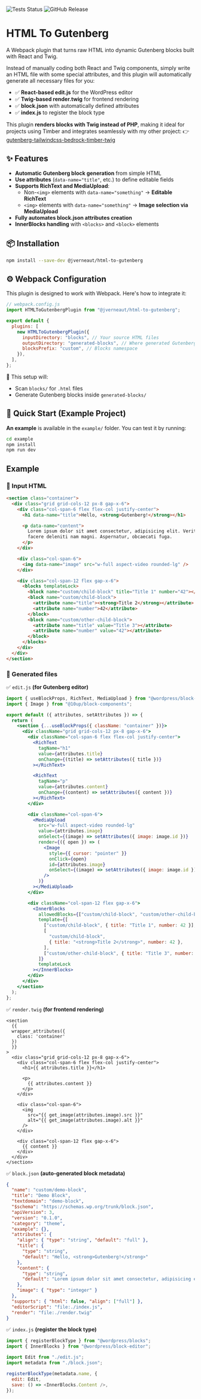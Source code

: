 ![Tests Status](https://github.com/jverneaut/html-to-gutenberg/actions/workflows/test.yml/badge.svg)
![GitHub Release](https://img.shields.io/github/v/release/jverneaut/html-to-gutenberg)

# HTML To Gutenberg

A Webpack plugin that turns raw HTML into dynamic Gutenberg blocks built with React and Twig.

Instead of manually coding both React and Twig components, simply write an HTML file with some special attributes, and this plugin will automatically generate all necessary files for you:

- ✅ **React-based edit.js** for the WordPress editor
- ✅ **Twig-based render.twig** for frontend rendering
- ✅ **block.json** with automatically defined attributes
- ✅ **index.js** to register the block type

This plugin **renders blocks with Twig instead of PHP**, making it ideal for projects using Timber and integrates seamlessly with my other project:
👉 [gutenberg-tailwindcss-bedrock-timber-twig](https://github.com/jverneaut/gutenberg-tailwindcss-bedrock-timber-twig/)

## ✨ Features

- **Automatic Gutenberg block generation** from simple HTML
- **Use attributes** (`data-name="title"`, etc.) to define editable fields
- **Supports RichText and MediaUpload**:
  - Non-`<img>` elements with `data-name="something"` → **Editable RichText**
  - `<img>` elements with `data-name="something"` → **Image selection via MediaUpload**
- **Fully automates block.json attributes creation**
- **InnerBlocks handling** with `<blocks>` and `<block>` elements

## 📦 Installation

```sh
npm install --save-dev @jverneaut/html-to-gutenberg
```

## ⚙️ Webpack Configuration

This plugin is designed to work with Webpack. Here's how to integrate it:

```js
// webpack.config.js
import HTMLToGutenbergPlugin from "@jverneaut/html-to-gutenberg";

export default {
  plugins: [
    new HTMLToGutenbergPlugin({
      inputDirectory: "blocks", // Your source HTML files
      outputDirectory: "generated-blocks", // Where generated Gutenberg blocks will be placed
      blocksPrefix: "custom", // Blocks namespace
    }),
  ],
};
```

📌 This setup will:

- Scan `blocks/` for `.html` files
- Generate Gutenberg blocks inside `generated-blocks/`

## 🚀 Quick Start (Example Project)

**An example** is available in the `example/` folder. You can test it by running:

```sh
cd example
npm install
npm run dev
```

## Example

### 📝 Input HTML

```html
<section class="container">
  <div class="grid grid-cols-12 px-8 gap-x-6">
    <div class="col-span-6 flex flex-col justify-center">
      <h1 data-name="title">Hello, <strong>Gutenberg!</strong></h1>

      <p data-name="content">
        Lorem ipsum dolor sit amet consectetur, adipisicing elit. Veritatis
        facere deleniti nam magni. Aspernatur, obcaecati fuga.
      </p>
    </div>

    <div class="col-span-6">
      <img data-name="image" src="w-full aspect-video rounded-lg" />
    </div>

    <div class="col-span-12 flex gap-x-6">
      <blocks templateLock>
        <block name="custom/child-block" title="Title 1" number="42"></block>
        <block name="custom/child-block">
          <attribute name="title"><strong>Title 2</strong></attribute>
          <attribute name="number">42</attribute>
        </block>
        <block name="custom/other-child-block">
          <attribute name="title" value="Title 3"></attribute>
          <attribute name="number" value="42"></attribute>
        </block>
      </blocks>
    </div>
  </div>
</section>
```

### 🔄 Generated files

✅ `edit.js` **(for Gutenberg editor)**

```jsx
import { useBlockProps, RichText, MediaUpload } from "@wordpress/block-editor";
import { Image } from "@10up/block-components";

export default ({ attributes, setAttributes }) => {
  return (
    <section {...useBlockProps({ className: "container" })}>
      <div className="grid grid-cols-12 px-8 gap-x-6">
        <div className="col-span-6 flex flex-col justify-center">
          <RichText
            tagName="h1"
            value={attributes.title}
            onChange={(title) => setAttributes({ title })}
          ></RichText>

          <RichText
            tagName="p"
            value={attributes.content}
            onChange={(content) => setAttributes({ content })}
          ></RichText>
        </div>

        <div className="col-span-6">
          <MediaUpload
            src="w-full aspect-video rounded-lg"
            value={attributes.image}
            onSelect={(image) => setAttributes({ image: image.id })}
            render={({ open }) => (
              <Image
                style={{ cursor: "pointer" }}
                onClick={open}
                id={attributes.image}
                onSelect={(image) => setAttributes({ image: image.id })}
              />
            )}
          ></MediaUpload>
        </div>

        <div className="col-span-12 flex gap-x-6">
          <InnerBlocks
            allowedBlocks={["custom/child-block", "custom/other-child-block"]}
            template={[
              ["custom/child-block", { title: "Title 1", number: 42 }],
              [
                "custom/child-block",
                { title: "<strong>Title 2</strong>", number: 42 },
              ],
              ["custom/other-child-block", { title: "Title 3", number: 42 }],
            ]}
            templateLock
          ></InnerBlocks>
        </div>
      </div>
    </section>
  );
};
```

✅ `render.twig` **(for frontend rendering)**

```twig
<section
  {{
  wrapper_attributes({
    class: 'container'
  })
  }}
>
  <div class="grid grid-cols-12 px-8 gap-x-6">
    <div class="col-span-6 flex flex-col justify-center">
      <h1>{{ attributes.title }}</h1>

      <p>
        {{ attributes.content }}
      </p>
    </div>

    <div class="col-span-6">
      <img
        src="{{ get_image(attributes.image).src }}"
        alt="{{ get_image(attributes.image).alt }}"
      />
    </div>

    <div class="col-span-12 flex gap-x-6">
      {{ content }}
    </div>
  </div>
</section>
```

✅ `block.json` **(auto-generated block metadata)**

```json
{
  "name": "custom/demo-block",
  "title": "Demo Block",
  "textdomain": "demo-block",
  "$schema": "https://schemas.wp.org/trunk/block.json",
  "apiVersion": 3,
  "version": "0.1.0",
  "category": "theme",
  "example": {},
  "attributes": {
    "align": { "type": "string", "default": "full" },
    "title": {
      "type": "string",
      "default": "Hello, <strong>Gutenberg!</strong>"
    },
    "content": {
      "type": "string",
      "default": "Lorem ipsum dolor sit amet consectetur, adipisicing elit. Veritatis facere deleniti nam magni. Aspernatur, obcaecati fuga."
    },
    "image": { "type": "integer" }
  },
  "supports": { "html": false, "align": ["full"] },
  "editorScript": "file:./index.js",
  "render": "file:./render.twig"
}
```

✅ `index.js` **(register the block type)**

```js
import { registerBlockType } from "@wordpress/blocks";
import { InnerBlocks } from "@wordpress/block-editor";

import Edit from "./edit.js";
import metadata from "./block.json";

registerBlockType(metadata.name, {
  edit: Edit,
  save: () => <InnerBlocks.Content />,
});
```
